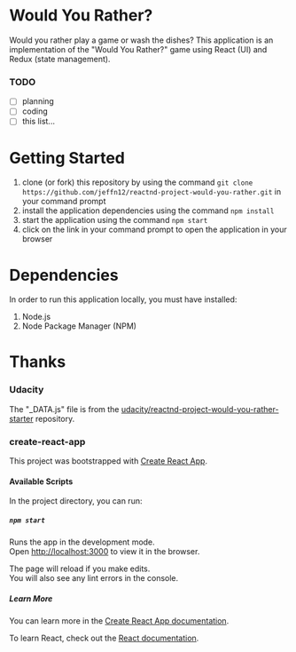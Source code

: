 # Would You Rather?
Would you rather play a game or wash the dishes?  This application is an implementation of the "Would You Rather?" game using React (UI) and Redux (state management).  

### TODO
- [ ] planning
- [ ] coding
- [ ] this list...

# Getting Started
1. clone (or fork) this repository by using the command `git clone https://github.com/jeffn12/reactnd-project-would-you-rather.git` in your command prompt
2. install the application dependencies using the command `npm install`
3. start the application using the command `npm start`
4. click on the link in your command prompt to open the application in your browser

# Dependencies
In order to run this application locally, you must have installed:
1. Node.js
2. Node Package Manager (NPM)

# Thanks

### Udacity
The "\_DATA.js" file is from the [udacity/reactnd-project-would-you-rather-starter](https://github.com/udacity/reactnd-project-would-you-rather-starter) repository.

### create-react-app
This project was bootstrapped with [Create React App](https://github.com/facebook/create-react-app).

#### Available Scripts
In the project directory, you can run:
##### `npm start`
Runs the app in the development mode.<br />
Open [http://localhost:3000](http://localhost:3000) to view it in the browser.

The page will reload if you make edits.<br />
You will also see any lint errors in the console.
##### Learn More
You can learn more in the [Create React App documentation](https://facebook.github.io/create-react-app/docs/getting-started).

To learn React, check out the [React documentation](https://reactjs.org/).
